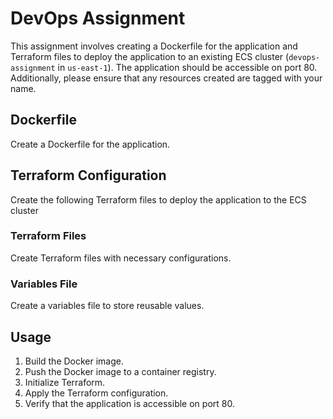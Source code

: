 # DevOps Assignment

This assignment involves creating a Dockerfile for the application and Terraform files to deploy the application to an existing ECS cluster (`devops-assignment` in `us-east-1`). The application should be accessible on port 80. Additionally, please ensure that any resources created are tagged with your name.

## Dockerfile

Create a Dockerfile for the application.

## Terraform Configuration

Create the following Terraform files to deploy the application to the ECS cluster

### Terraform Files

Create Terraform files with necessary configurations.

### Variables File

Create a variables file to store reusable values.

## Usage

1. Build the Docker image.
2. Push the Docker image to a container registry.
3. Initialize Terraform.
4. Apply the Terraform configuration.
5. Verify that the application is accessible on port 80.
